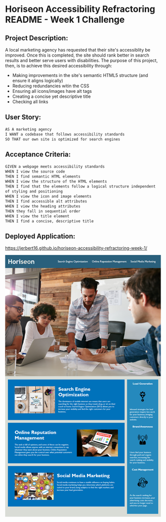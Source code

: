 # Horiseon Accessibility Refractoring README - Week 1 Challenge

## Project Description:

A local marketing agency has requested that their site's accessiblity be improved. Once this is completed, the site should rank better in search results and better serve users with disabilities. The purpose of this project, then, is to achieve this desired accessibility through:

* Making improvements in the site's semantic HTML5 structure (and ensure it aligns logically) 
* Reducing redundancies witin the CSS 
* Ensuring all icons/images have alt tags
* Creating a concise yet descriptive title 
* Checking all links

## User Story:

```
AS A marketing agency
I WANT a codebase that follows accessibility standards
SO THAT our own site is optimized for search engines
```

## Acceptance Criteria:

```
GIVEN a webpage meets accessibility standards
WHEN I view the source code
THEN I find semantic HTML elements
WHEN I view the structure of the HTML elements
THEN I find that the elements follow a logical structure independent of styling and positioning
WHEN I view the icon and image elements
THEN I find accessible alt attributes
WHEN I view the heading attributes
THEN they fall in sequential order
WHEN I view the title element
THEN I find a concise, descriptive title
```

## Deployed Application:

https://jerbert16.github.io/horiseon-accessibility-refractoring-week-1/

![Screenshot](/images/01-html-css-git-homework-demo.png)


